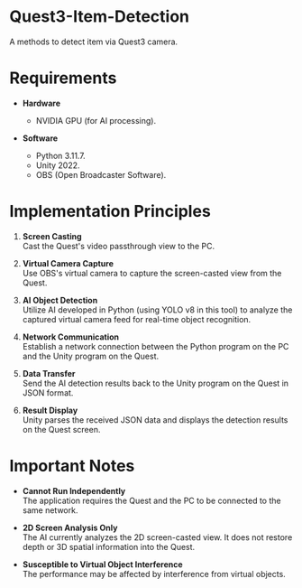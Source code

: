 # Quest3-Item-Detection
A methods to detect item via Quest3 camera.

# Requirements

- **Hardware**  
  - NVIDIA GPU (for AI processing).

- **Software**  
  - Python 3.11.7.  
  - Unity 2022.  
  - OBS (Open Broadcaster Software).

# Implementation Principles

1. **Screen Casting**  
   Cast the Quest's video passthrough view to the PC.

2. **Virtual Camera Capture**  
   Use OBS's virtual camera to capture the screen-casted view from the Quest.

3. **AI Object Detection**  
   Utilize AI developed in Python (using YOLO v8 in this tool) to analyze the captured virtual camera feed for real-time object recognition.

4. **Network Communication**  
   Establish a network connection between the Python program on the PC and the Unity program on the Quest.

5. **Data Transfer**  
   Send the AI detection results back to the Unity program on the Quest in JSON format.

6. **Result Display**  
   Unity parses the received JSON data and displays the detection results on the Quest screen.

# Important Notes

- **Cannot Run Independently**  
  The application requires the Quest and the PC to be connected to the same network.

- **2D Screen Analysis Only**  
  The AI currently analyzes the 2D screen-casted view. It does not restore depth or 3D spatial information into the Quest.

- **Susceptible to Virtual Object Interference**  
  The performance may be affected by interference from virtual objects.